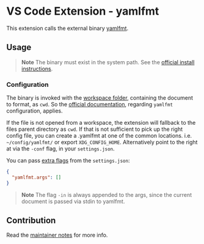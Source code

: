 # VS Code Extension - yamlfmt

This extension calls the external binary [yamlfmt][1].

## Usage

> **Note** The binary must exist in the system path. See the [official install
> instructions][2].

### Configuration

The binary is invoked with the [workspace folder][3], containing the document to
format, as `cwd`. So the [official documentation][4], regarding `yamlfmt`
configuration, applies.

If the file is not opened from a workspace, the extension will fallback to the
files parent directory as `cwd`. If that is not sufficient to pick up the right
config file, you can create a .yamlfmt at one of the common locations. i.e.
`~/config/yamlfmt/` or export `XDG_CONFIG_HOME`. Alternatively point to the
right at via the `-conf` flag, in your `settings.json`.

You can pass [extra flags][5] from the `settings.json`:

```json
{
  "yamlfmt.args": []
}
```

> **Note** The flag `-in` is always appended to the args, since the current
> document is passed via stdin to yamlfmt.

## Contribution

Read the [maintainer notes][6] for more info.

[1]: https://github.com/google/yamlfmt
[2]: https://github.com/google/yamlfmt#installation
[3]: https://code.visualstudio.com/docs/editor/workspaces
[4]: https://github.com/google/yamlfmt/blob/main/docs/config-file.md
[5]: https://github.com/google/yamlfmt/blob/main/docs/command-usage.md#operation-flags
[6]: https://github.com/bluebrown/vscode-extension-yamlfmt/blob/main/MAINTAINER.md
